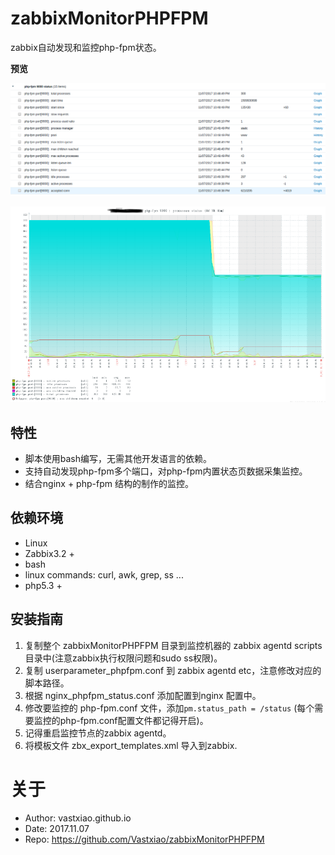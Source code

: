 # zabbixMonitorPHPFPM

zabbix自动发现和监控php-fpm状态。

**预览**

![php-fpm监控项最新数据](phpfpm_last_data.png)

![php-fpm进程状态图](phpfpm_status_graph.png)

## 特性

* 脚本使用bash编写，无需其他开发语言的依赖。
* 支持自动发现php-fpm多个端口，对php-fpm内置状态页数据采集监控。
* 结合nginx + php-fpm 结构的制作的监控。

## 依赖环境

* Linux
* Zabbix3.2 +
* bash
* linux commands: curl, awk, grep, ss ...
* php5.3 +

## 安装指南

1. 复制整个 zabbixMonitorPHPFPM 目录到监控机器的 zabbix agentd scripts 目录中(注意zabbix执行权限问题和sudo ss权限)。
2. 复制 userparameter_phpfpm.conf 到 zabbix agentd etc，注意修改对应的脚本路径。
3. 根据 nginx_phpfpm_status.conf 添加配置到nginx 配置中。
4. 修改要监控的 php-fpm.conf 文件，添加``pm.status_path = /status`` (每个需要监控的php-fpm.conf配置文件都记得开启)。
5. 记得重启监控节点的zabbix agentd。
6. 将模板文件 zbx_export_templates.xml 导入到zabbix.

# 关于

* Author: vastxiao.github.io
* Date: 2017.11.07
* Repo: https://github.com/Vastxiao/zabbixMonitorPHPFPM

